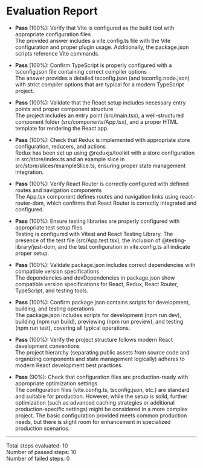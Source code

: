 # Evaluation Report

- **Pass** (100%): Verify that Vite is configured as the build tool with appropriate configuration files  
  The provided answer includes a vite.config.ts file with the Vite configuration and proper plugin usage. Additionally, the package.json scripts reference Vite commands.

- **Pass** (100%): Confirm TypeScript is properly configured with a tsconfig.json file containing correct compiler options  
  The answer provides a detailed tsconfig.json (and tsconfig.node.json) with strict compiler options that are typical for a modern TypeScript project.

- **Pass** (100%): Validate that the React setup includes necessary entry points and proper component structure  
  The project includes an entry point (src/main.tsx), a well-structured component folder (src/components/App.tsx), and a proper HTML template for rendering the React app.

- **Pass** (100%): Check that Redux is implemented with appropriate store configuration, reducers, and actions  
  Redux has been set up using @reduxjs/toolkit with a store configuration in src/store/index.ts and an example slice in src/store/slices/exampleSlice.ts, ensuring proper state management integration.

- **Pass** (100%): Verify React Router is correctly configured with defined routes and navigation components  
  The App.tsx component defines routes and navigation links using react-router-dom, which confirms that React Router is correctly integrated and configured.

- **Pass** (100%): Ensure testing libraries are properly configured with appropriate test setup files  
  Testing is configured with Vitest and React Testing Library. The presence of the test file (src/App.test.tsx), the inclusion of @testing-library/jest-dom, and the test configuration in vite.config.ts all indicate proper setup.

- **Pass** (100%): Validate package.json includes correct dependencies with compatible version specifications  
  The dependencies and devDependencies in package.json show compatible version specifications for React, Redux, React Router, TypeScript, and testing tools.

- **Pass** (100%): Confirm package.json contains scripts for development, building, and testing operations  
  The package.json includes scripts for development (npm run dev), building (npm run build), previewing (npm run preview), and testing (npm run test), covering all typical operations.

- **Pass** (100%): Verify the project structure follows modern React development conventions  
  The project hierarchy (separating public assets from source code and organizing components and state management logically) adheres to modern React development best practices.

- **Pass** (90%): Check that configuration files are production-ready with appropriate optimization settings  
  The configuration files (vite.config.ts, tsconfig.json, etc.) are standard and suitable for production. However, while the setup is solid, further optimization (such as advanced caching strategies or additional production-specific settings) might be considered in a more complex project. The basic configuration provided meets common production needs, but there is slight room for enhancement in specialized production scenarios.

---

Total steps evaluated: 10  
Number of passed steps: 10  
Number of failed steps: 0